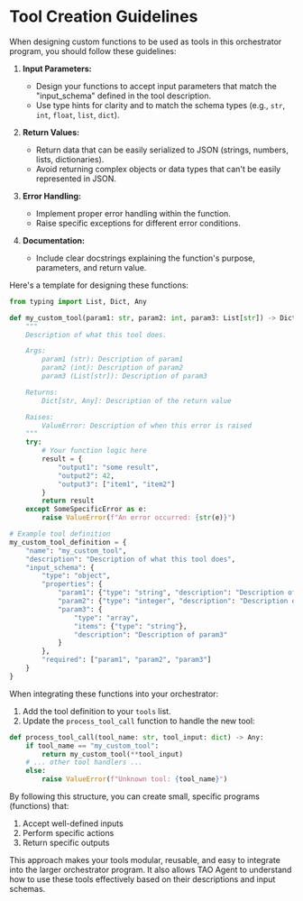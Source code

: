 # Tool Creation Guidelines

When designing custom functions to be used as tools in this orchestrator program, you should follow these guidelines:

1. **Input Parameters:**
   - Design your functions to accept input parameters that match the "input_schema" defined in the tool description.
   - Use type hints for clarity and to match the schema types (e.g., `str`, `int`, `float`, `list`, `dict`).

2. **Return Values:**
   - Return data that can be easily serialized to JSON (strings, numbers, lists, dictionaries).
   - Avoid returning complex objects or data types that can't be easily represented in JSON.

3. **Error Handling:**
   - Implement proper error handling within the function.
   - Raise specific exceptions for different error conditions.

4. **Documentation:**
   - Include clear docstrings explaining the function's purpose, parameters, and return value.

Here's a template for designing these functions:

```python
from typing import List, Dict, Any

def my_custom_tool(param1: str, param2: int, param3: List[str]) -> Dict[str, Any]:
    """
    Description of what this tool does.

    Args:
        param1 (str): Description of param1
        param2 (int): Description of param2
        param3 (List[str]): Description of param3

    Returns:
        Dict[str, Any]: Description of the return value

    Raises:
        ValueError: Description of when this error is raised
    """
    try:
        # Your function logic here
        result = {
            "output1": "some result",
            "output2": 42,
            "output3": ["item1", "item2"]
        }
        return result
    except SomeSpecificError as e:
        raise ValueError(f"An error occurred: {str(e)}")

# Example tool definition
my_custom_tool_definition = {
    "name": "my_custom_tool",
    "description": "Description of what this tool does",
    "input_schema": {
        "type": "object",
        "properties": {
            "param1": {"type": "string", "description": "Description of param1"},
            "param2": {"type": "integer", "description": "Description of param2"},
            "param3": {
                "type": "array",
                "items": {"type": "string"},
                "description": "Description of param3"
            }
        },
        "required": ["param1", "param2", "param3"]
    }
}
```

When integrating these functions into your orchestrator:

1. Add the tool definition to your `tools` list.
2. Update the `process_tool_call` function to handle the new tool:

```python
def process_tool_call(tool_name: str, tool_input: dict) -> Any:
    if tool_name == "my_custom_tool":
        return my_custom_tool(**tool_input)
    # ... other tool handlers ...
    else:
        raise ValueError(f"Unknown tool: {tool_name}")
```

By following this structure, you can create small, specific programs (functions) that:
1. Accept well-defined inputs
2. Perform specific actions
3. Return specific outputs

This approach makes your tools modular, reusable, and easy to integrate into the larger orchestrator program. It also allows TAO Agent to understand how to use these tools effectively based on their descriptions and input schemas.
